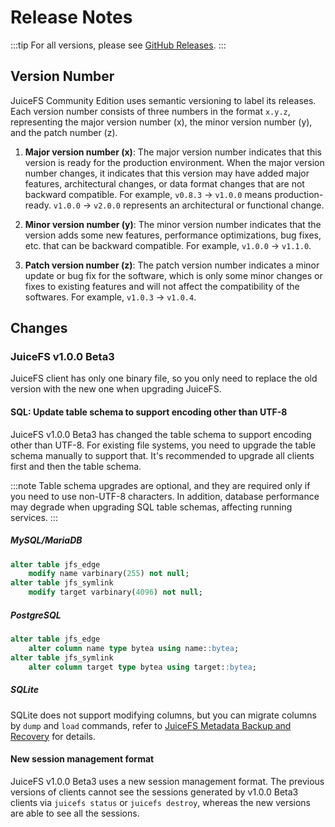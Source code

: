 # Release Notes

:::tip
For all versions, please see [GitHub Releases](https://github.com/juicedata/juicefs/releases).
:::

## Version Number

JuiceFS Community Edition uses semantic versioning to label its releases. Each version number consists of three numbers in the format `x.y.z`, representing the major version number (x), the minor version number (y), and the patch number (z).

1. **Major version number (x)**: The major version number indicates that this version is ready for the production environment. When the major version number changes, it indicates that this version may have added major features, architectural changes, or data format changes that are not backward compatible. For example, `v0.8.3` -> `v1.0.0` means production-ready. `v1.0.0` -> `v2.0.0` represents an architectural or functional change.

2. **Minor version number (y)**: The minor version number indicates that the version adds some new features, performance optimizations, bug fixes, etc. that can be backward compatible. For example, `v1.0.0` -> `v1.1.0`.

3. **Patch version number (z)**: The patch version number indicates a minor update or bug fix for the software, which is only some minor changes or fixes to existing features and will not affect the compatibility of the softwares. For example, `v1.0.3` -> `v1.0.4`.

## Changes

### JuiceFS v1.0.0 Beta3

JuiceFS client has only one binary file, so you only need to replace the old version with the new one when upgrading JuiceFS.

#### SQL: Update table schema to support encoding other than UTF-8

JuiceFS v1.0.0 Beta3 has changed the table schema to support encoding other than UTF-8. For existing file systems, you need to upgrade the table schema manually to support that. It's recommended to upgrade all clients first and then the table schema.

:::note
Table schema upgrades are optional, and they are required only if you need to use non-UTF-8 characters. In addition, database performance may degrade when upgrading SQL table schemas, affecting running services.
:::

##### MySQL/MariaDB

```sql
alter table jfs_edge
    modify name varbinary(255) not null;
alter table jfs_symlink
    modify target varbinary(4096) not null;
```

##### PostgreSQL

```sql
alter table jfs_edge
    alter column name type bytea using name::bytea;
alter table jfs_symlink
    alter column target type bytea using target::bytea;
```

##### SQLite

SQLite does not support modifying columns, but you can migrate columns by `dump` and `load` commands, refer to [JuiceFS Metadata Backup and Recovery](administration/metadata_dump_load.md) for details.

#### New session management format

JuiceFS v1.0.0 Beta3 uses a new session management format. The previous versions of clients cannot see the sessions generated by v1.0.0 Beta3 clients via `juicefs status` or `juicefs destroy`, whereas the new versions are able to see all the sessions.
